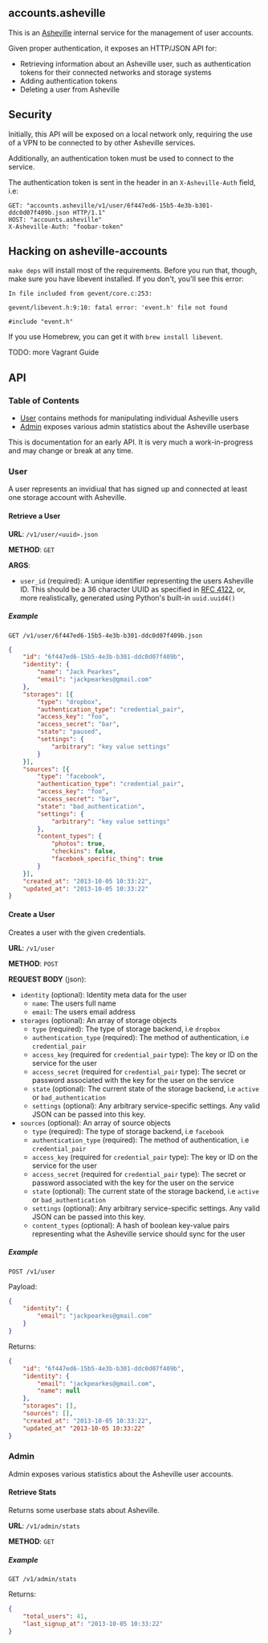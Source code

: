 ## accounts.asheville

This is an [Asheville](https://github.com/asheville) internal
service for the management of user accounts.

Given proper authentication, it exposes an HTTP/JSON API for:

- Retrieving information about an Asheville user, such as authentication
tokens for their connected networks and storage systems
- Adding authentication tokens
- Deleting a user from Asheville

## Security

Initially, this API will be exposed on a local network only, requiring
the use of a VPN to be connected to by other Asheville services.

Additionally, an authentication token must be used to connect to the
service.

The authentication token is sent in the header in an `X-Asheville-Auth`
field, i.e:

```
GET: "accounts.asheville/v1/user/6f447ed6-15b5-4e3b-b301-ddc0d07f409b.json HTTP/1.1"
HOST: "accounts.asheville"
X-Asheville-Auth: "foobar-token"
```

## Hacking on asheville-accounts

`make deps` will install most of the requirements. Before you run that, though,
make sure you have libevent installed. If you don't, you'll see this error:

```
In file included from gevent/core.c:253:

gevent/libevent.h:9:10: fatal error: 'event.h' file not found

#include "event.h"
```

If you use Homebrew, you can get it with `brew install libevent`.

TODO: more Vagrant Guide

## API

### Table of Contents

- [User](#user) contains methods for manipulating individual Asheville users
- [Admin](#admin) exposes various admin statistics about the Asheville userbase

This is documentation for an early API. It is very much a work-in-progress
and may change or break at any time.

### User

A user represents an invidiual that has signed up and connected at least
one storage account with Asheville.

#### Retrieve a User

**URL**: `/v1/user/<uuid>.json`

**METHOD**: `GET`

**ARGS**:

- `user_id` (required): A unique identifier representing the users
Asheville ID. This should be a 36 character UUID as specified in [RFC 4122](http://tools.ietf.org/html/rfc4122.html),
or, more realistically, generated using Python's built-in `uuid.uuid4()`

##### Example

`GET /v1/user/6f447ed6-15b5-4e3b-b301-ddc0d07f409b.json`

```json
{
    "id": "6f447ed6-15b5-4e3b-b301-ddc0d07f409b",
    "identity": {
        "name": "Jack Pearkes",
        "email": "jackpearkes@gmail.com"
    },
    "storages": [{
        "type": "dropbox",
        "authentication_type": "credential_pair",
        "access_key": "foo",
        "access_secret": "bar",
        "state": "paused",
        "settings": {
            "arbitrary": "key value settings"
        }
    }],
    "sources": [{
        "type": "facebook",
        "authentication_type": "credential_pair",
        "access_key": "foo",
        "access_secret": "bar",
        "state": "bad_authentication",
        "settings": {
            "arbitrary": "key value settings"
        },
        "content_types": {
            "photos": true,
            "checkins": false,
            "facebook_specific_thing": true
        }
    }],
    "created_at": "2013-10-05 10:33:22",
    "updated_at": "2013-10-05 10:33:22"
}
```

#### Create a User

Creates a user with the given credentials.

**URL**: `/v1/user`

**METHOD**: `POST`

**REQUEST BODY** (json):

- `identity` (optional): Identity meta data for the user
    - `name`: The users full name
    - `email`: The users email address
- `storages` (optional): An array of storage objects
    - `type` (required): The type of storage backend, i.e `dropbox`
    - `authentication_type` (required): The method of authentication, i.e `credential_pair`
    - `access_key` (required for `credential_pair` type): The key or ID on the service for the user
    - `access_secret` (required for `credential_pair` type): The secret or password associated with the key for the user on the service
    - `state` (optional): The current state of the storage backend, i.e `active` or `bad_authentication`
    - `settings` (optional): Any arbitrary service-specific settings. Any valid JSON can be passed into this key.
- `sources` (optional): An array of source objects
    - `type` (required): The type of storage backend, i.e `facebook`
    - `authentication_type` (required): The method of authentication, i.e `credential_pair`
    - `access_key` (required for `credential_pair` type): The key or ID on the service for the user
    - `access_secret` (required for `credential_pair` type): The secret or password associated with the key for the user on the service
    - `state` (optional): The current state of the storage backend, i.e `active` or `bad_authentication`
    - `settings` (optional): Any arbitrary service-specific settings. Any valid JSON can be passed into this key.
    - `content_types` (optional): A hash of boolean key-value pairs representing what the Asheville service should sync for the user

##### Example

`POST /v1/user`

Payload:

```json
{
    "identity": {
        "email": "jackpearkes@gmail.com"
    }
}
```

Returns:

```json
{
    "id": "6f447ed6-15b5-4e3b-b301-ddc0d07f409b",
    "identity": {
        "email": "jackpearkes@gmail.com",
        "name": null
    },
    "storages": [],
    "sources": [],
    "created_at": "2013-10-05 10:33:22",
    "updated_at" "2013-10-05 10:33:22"
}
```

### Admin

Admin exposes various statistics about the Asheville user accounts.

#### Retrieve Stats

Returns some userbase stats about Asheville.

**URL**: `/v1/admin/stats`

**METHOD**: `GET`

##### Example

`GET /v1/admin/stats`

Returns:

```json
{
    "total_users": 41,
    "last_signup_at": "2013-10-05 10:33:22"
}
```
